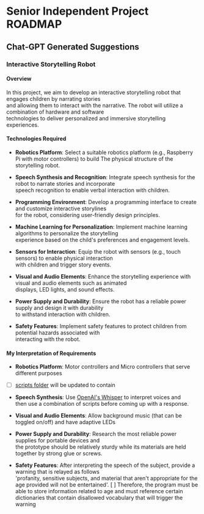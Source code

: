 # Senior Independent Project ROADMAP

## Chat-GPT Generated Suggestions

### Interactive Storytelling Robot

#### Overview

In this project, we aim to develop an interactive storytelling robot that engages children by narrating stories  
and allowing them to interact with the narrative. The robot will utilize a combination of hardware and software  
technologies to deliver personalized and immersive storytelling experiences.

#### Technologies Required

- **Robotics Platform**: Select a suitable robotics platform (e.g., Raspberry Pi with motor controllers) to build   The physical structure of the storytelling robot.
  
- **Speech Synthesis and Recognition**: Integrate speech synthesis for the robot to narrate stories and incorporate  
speech recognition to enable verbal interaction with children.
  
- **Programming Environment**: Develop a programming interface to create and customize interactive storylines  
for the robot, considering user-friendly design principles.
  
- **Machine Learning for Personalization**: Implement machine learning algorithms to personalize the storytelling  
experience based on the child's preferences and engagement levels.
  
- **Sensors for Interaction**: Equip the robot with sensors (e.g., touch sensors) to enable physical interaction  
with children and trigger story events.
  
- **Visual and Audio Elements**: Enhance the storytelling experience with visual and audio elements such as animated  
displays, LED lights, and sound effects.
  
- **Power Supply and Durability**: Ensure the robot has a reliable power supply and design it with durability  
to withstand interaction with children.
  
- **Safety Features**: Implement safety features to protect children from potential hazards associated with  
interacting with the robot.

#### My Interpretation of Requirements

- **Robotics Platform**: Motor controllers and Micro controllers that serve different purposes
- [ ] [scripts folder](project/hardware/scripts/INDEX.md) will be updated to contain
  
- **Speech Synthesis**: Use [OpenAI's Whisper](https://github.com/openai/whisper) to interpret voices and  
then use a combination of scripts before coming up with a response.

- **Visual and Audio Elements**: Allow background music (that can be toggled on/off) and have adaptive LEDs

- **Power Supply and Durability**: Research the most reliable power supplies for portable devices and  
the prototype should be relatively sturdy while its materials are held together by strong glue or screws.

- **Safety Features**: After interpreting the speech of the subject, provide a warning that is relayed as follows  
'profanity, sensitive subjects, and material that aren't appropriate for the age provided will not be entertained'.
  [ ] Therefore, the program must be able to store information related to age and must reference certain  
  dictionaries that contain disallowed vocabulary that will trigger the warning
